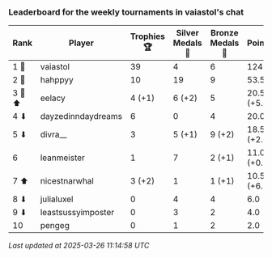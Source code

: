 ### Leaderboard for the weekly tournaments in vaiastol's chat
| Rank | Player | Trophies 🏆 | Silver Medals 🥈 | Bronze Medals 🥉 | Points |
|------|--------|-------------|------------------|------------------|--------|
| 1 🥇 | vaiastol | 39 | 4 | 6 | 124.0 |
| 2 🥈 | hahppyy | 10 | 19 | 9 | 53.5 |
| 3 🥉 ⬆| eelacy | 4 (+1) | 6 (+2) | 5 | 20.5 (+5.0) |
| 4 ⬇| dayzedinndaydreams | 6 | 0 | 4 | 20.0 |
| 5 ⬇| divra__ | 3 | 5 (+1) | 9 (+2) | 18.5 (+2.0) |
| 6 | leanmeister | 1 | 7 | 2 (+1) | 11.0 (+0.5) |
| 7 ⬆| nicestnarwhal | 3 (+2) | 1 | 1 (+1) | 10.5 (+6.5) |
| 8 ⬇| julialuxel | 0 | 4 | 4 | 6.0 |
| 9 ⬇| leastsussyimposter | 0 | 3 | 2 | 4.0 |
| 10 | pengeg | 0 | 1 | 2 | 2.0 |

_Last updated at 2025-03-26 11:14:58 UTC_